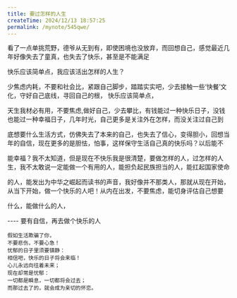 ```yaml
---
title: 要过怎样的人生
createTime: 2024/12/13 18:57:25
permalink: /mynote/545qwe/
---
```


看了一点单挑荒野，德爷从无到有，即使困境也没放弃，而回想自己，感觉最近几年好像失去了童真，也失去了快乐，甚至是不能满足

快乐应该简单点，我应该活出怎样的人生？

少焦虑内耗，不要和社会比，紧跟自己脚步，踏踏实实吧，少去接触一些‘快餐’文化，守好自己底线，寻回自己的根， 快乐应该简单点，

天生我材必有用，不要焦虑,做好自己，少去攀比，有钱能过一种快乐日子，没钱也能过一种幸福日子，几年时光，自己更多是关注外在怎样，而没关注过自己到

底想要什么生活方式，仿佛失去了本来的自己，也失去了信心，变得胆小，回想当年的自信，现在更多的是胆怯，怕事，这样保守生活自己真的快乐吗？以后能不

能幸福？我不太知道，但是现在不快乐我是很清楚，要做怎样的人，过怎样的人生，我不太敢说一定能做一个有用的人，能担负起民族担当的人，能扛起国家使命

的人，能发出为中华之崛起而读书的声音，我好像并不那类人，那就从现在开始，从当下开始，做一个快乐的人吧！从内在出发，不要焦虑，能切身评估自己想要

什么，能做什么的人，

---- 要有自信，再去做个快乐的人

```
假如生活欺骗了你，
不要悲伤，不要心急！
忧郁的日子里须要镇静：
相信吧，快乐的日子将会来临！
心儿永远向往着未来；
现在却常是忧郁：
一切都是瞬息，一切都将会过去；
而那过去了的，就会成为亲切的怀恋。
```

